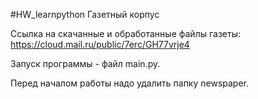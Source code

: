#HW_learnpython Газетный корпус

Cсылка на скачанные и обработанные файлы газеты: https://cloud.mail.ru/public/7erc/GH77vrje4

Запуск программы - файл main.py.

Перед началом работы надо удалить папку newspaper.
